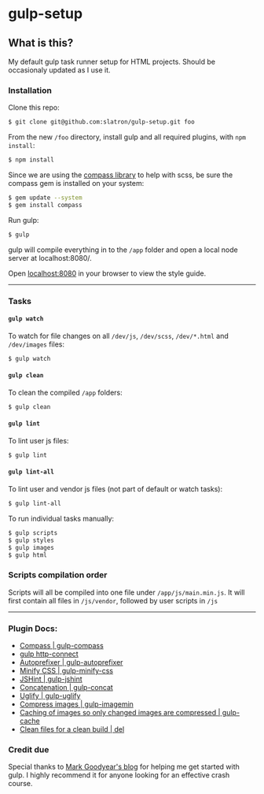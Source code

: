 # gulp-setup

## What is this?

My default gulp task runner setup for HTML projects. Should be occasionaly updated as I use it.

### Installation

Clone this repo:

```sh
$ git clone git@github.com:slatron/gulp-setup.git foo
```

From the new `/foo` directory, install gulp and all required plugins, with `npm install`:

```sh
$ npm install
```

Since we are using the [compass library](http://compass-style.org/) to help with scss, be sure the compass gem is installed on your system:

```sh
$ gem update --system
$ gem install compass
```

Run gulp:

```sh
$ gulp
```

gulp will compile everything in to the `/app` folder and open a local node server at localhost:8080/.

Open [localhost:8080](http://localhost:8080) in your browser to view the style guide.

---


### Tasks

#### `gulp watch`

To watch for file changes on all `/dev/js`, `/dev/scss`, `/dev/*.html` and `/dev/images` files:

```sh
$ gulp watch
```

#### `gulp clean`

To clean the compiled `/app` folders:

```sh
$ gulp clean
```

#### `gulp lint`

To lint user js files:

```sh
$ gulp lint
```

#### `gulp lint-all`

To lint user and vendor js files (not part of default or watch tasks):

```sh
$ gulp lint-all
```

To run individual tasks manually:

```sh
$ gulp scripts
$ gulp styles
$ gulp images
$ gulp html
```

### Scripts compilation order

Scripts will all be compiled into one file under `/app/js/main.min.js`. It will first contain all files in `/js/vendor`, followed by user scripts in `/js`

---

### Plugin Docs:

- [Compass | gulp-compass](https://github.com/appleboy/gulp-compass)
- [gulp http-connect](https://www.npmjs.org/package/gulp-connect)
- [Autoprefixer | gulp-autoprefixer](https://github.com/Metrime/gulp-autoprefixer)
- [Minify CSS | gulp-minify-css](https://github.com/jonathanepollack/gulp-minify-css)
- [JSHint | gulp-jshint](https://github.com/wearefractal/gulp-jshint)
- [Concatenation | gulp-concat](https://github.com/wearefractal/gulp-concat)
- [Uglify | gulp-uglify](https://github.com/terinjokes/gulp-uglify)
- [Compress images | gulp-imagemin](https://github.com/sindresorhus/gulp-imagemin)
- [Caching of images so only changed images are compressed | gulp-cache](https://github.com/jgable/gulp-cache)
- [Clean files for a clean build | del](https://www.npmjs.org/package/del)

### Credit due

Special thanks to [Mark Goodyear's blog](http://markgoodyear.com/2014/01/getting-started-with-gulp/) for helping me get started with gulp. I highly recommend it for anyone looking for an effective crash course.
